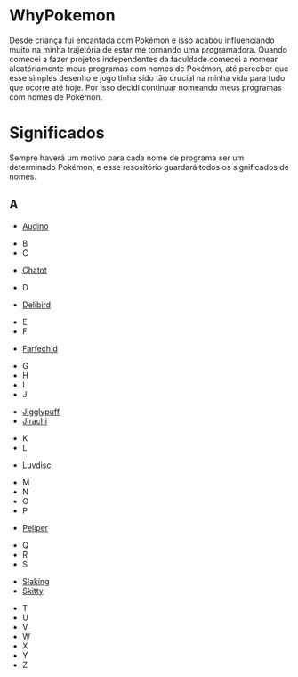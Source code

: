 # WhyPokemon
Desde criança fui encantada com Pokémon e isso acabou influenciando muito na minha trajetória de estar me tornando uma programadora. Quando comecei a fazer projetos independentes da faculdade comecei a nomear aleatóriamente meus programas com nomes de Pokémon, até perceber que esse simples desenho e jogo tinha sido tão crucial na minha vida para tudo que ocorre até hoje. Por isso decidi continuar nomeando meus programas com nomes de Pokémon.

# Significados
Sempre haverá um motivo para cada nome de programa ser um determinado Pokémon, e esse resositório guardará todos os significados de nomes.

## A
- [Audino](https://github.com/DiabolicWitch/WhyPokemon/blob/main/Audino.txt)
* B
* C
- <a href="[https://www.google.com/](https://github.com/DiabolicWitch/WhyPokemon/blob/main/Chatot.txt)" target="_blank">Chatot</a>
* D
- <a href="[https://www.google.com/](https://github.com/DiabolicWitch/WhyPokemon/blob/main/Delibird.txt)" target="_blank">Delibird</a>
* E
* F
- <a href="[https://www.google.com/](https://github.com/DiabolicWitch/WhyPokemon/blob/main/Farfetch'd.txt)" target="_blank">Farfech'd</a>
* G
* H
* I
* J
- <a href="[https://www.google.com/](https://github.com/DiabolicWitch/WhyPokemon/blob/main/Jigglypuff.txt)" target="_blank">Jigglypuff</a>
- <a href="[https://www.google.com/](https://github.com/DiabolicWitch/WhyPokemon/blob/main/Jirachi.txt)" target="_blank">Jirachi</a>
* K
* L
- <a href="[https://www.google.com/](https://github.com/DiabolicWitch/WhyPokemon/blob/main/Luvdisc.txt)" target="_blank">Luvdisc</a>
* M
* N
* O
* P
- <a href="[https://www.google.com/](https://github.com/DiabolicWitch/WhyPokemon/blob/main/Peliper.txt)" target="_blank">Peliper</a>
* Q
* R
* S
- <a href="[https://www.google.com/](https://github.com/DiabolicWitch/WhyPokemon/blob/main/Slaking.txt)" target="_blank">Slaking</a>
- <a href="[https://www.google.com/](https://github.com/DiabolicWitch/WhyPokemon/blob/main/Skitty.txt)" target="_blank">Skitty</a>
* T
* U
* V
* W
* X
* Y
* Z
